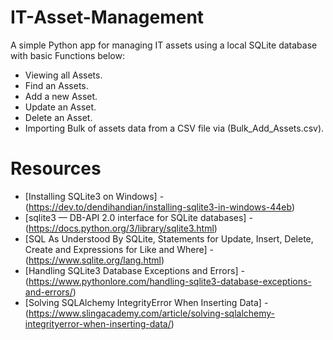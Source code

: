 # IT-Asset-Management

A simple Python app for managing IT assets using a local SQLite database with basic Functions below:

- Viewing all Assets.
- Find an Assets.
- Add a new Asset.
- Update an Asset.
- Delete an Asset.
- Importing Bulk of assets data from a CSV file via (Bulk_Add_Assets.csv).
  
# Resources
- [Installing SQLite3 on Windows] -
  (https://dev.to/dendihandian/installing-sqlite3-in-windows-44eb)
- [sqlite3 — DB-API 2.0 interface for SQLite databases] -
  (https://docs.python.org/3/library/sqlite3.html)
- [SQL As Understood By SQLite, Statements for Update, Insert, Delete, Create and Expressions for Like and Where] -
  (https://www.sqlite.org/lang.html)
- [Handling SQLite3 Database Exceptions and Errors] -
  (https://www.pythonlore.com/handling-sqlite3-database-exceptions-and-errors/)
- [Solving SQLAlchemy IntegrityError When Inserting Data] -
  (https://www.slingacademy.com/article/solving-sqlalchemy-integrityerror-when-inserting-data/)
